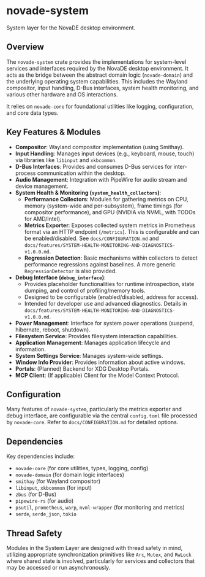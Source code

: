 # novade-system

<!-- ANCHOR [NovaDE Developers <dev@novade.org>] README v1.1 -->

System layer for the NovaDE desktop environment.

## Overview

The `novade-system` crate provides the implementations for system-level services and interfaces required by the NovaDE desktop environment. It acts as the bridge between the abstract domain logic (`novade-domain`) and the underlying operating system capabilities. This includes the Wayland compositor, input handling, D-Bus interfaces, system health monitoring, and various other hardware and OS interactions.

It relies on `novade-core` for foundational utilities like logging, configuration, and core data types.

## Key Features & Modules

*   **Compositor**: Wayland compositor implementation (using Smithay).
*   **Input Handling**: Manages input devices (e.g., keyboard, mouse, touch) via libraries like `libinput` and `xkbcommon`.
*   **D-Bus Interfaces**: Provides and consumes D-Bus services for inter-process communication within the desktop.
*   **Audio Management**: Integration with PipeWire for audio stream and device management.
*   **System Health & Monitoring (`system_health_collectors`)**:
    *   **Performance Collectors**: Modules for gathering metrics on CPU, memory (system-wide and per-subsystem), frame timings (for compositor performance), and GPU (NVIDIA via NVML, with TODOs for AMD/Intel).
    *   **Metrics Exporter**: Exposes collected system metrics in Prometheus format via an HTTP endpoint (`/metrics`). This is configurable and can be enabled/disabled. See `docs/CONFIGURATION.md` and `docs/features/SYSTEM-HEALTH-MONITORING-AND-DIAGNOSTICS-v1.0.0.md`.
    *   **Regression Detection**: Basic mechanisms within collectors to detect performance regressions against baselines. A more generic `RegressionDetector` is also provided.
*   **Debug Interface (`debug_interface`)**:
    *   Provides placeholder functionalities for runtime introspection, state dumping, and control of profiling/memory tools.
    *   Designed to be configurable (enabled/disabled, address for access).
    *   Intended for developer use and advanced diagnostics. Details in `docs/features/SYSTEM-HEALTH-MONITORING-AND-DIAGNOSTICS-v1.0.0.md`.
*   **Power Management**: Interface for system power operations (suspend, hibernate, reboot, shutdown).
*   **Filesystem Service**: Provides filesystem interaction capabilities.
*   **Application Management**: Manages application lifecycle and information.
*   **System Settings Service**: Manages system-wide settings.
*   **Window Info Provider**: Provides information about active windows.
*   **Portals**: (Planned) Backend for XDG Desktop Portals.
*   **MCP Client**: (If applicable) Client for the Model Context Protocol.

## Configuration

Many features of `novade-system`, particularly the metrics exporter and debug interface, are configurable via the central `config.toml` file processed by `novade-core`. Refer to `docs/CONFIGURATION.md` for detailed options.

## Dependencies

Key dependencies include:
- `novade-core` (for core utilities, types, logging, config)
- `novade-domain` (for domain logic interfaces)
- `smithay` (for Wayland compositor)
- `libinput`, `xkbcommon` (for input)
- `zbus` (for D-Bus)
- `pipewire-rs` (for audio)
- `psutil`, `prometheus`, `warp`, `nvml-wrapper` (for monitoring and metrics)
- `serde`, `serde_json`, `tokio`

## Thread Safety

Modules in the System Layer are designed with thread safety in mind, utilizing appropriate synchronization primitives like `Arc`, `Mutex`, and `RwLock` where shared state is involved, particularly for services and collectors that may be accessed or run asynchronously.

<!-- ANCHOR_END -->
